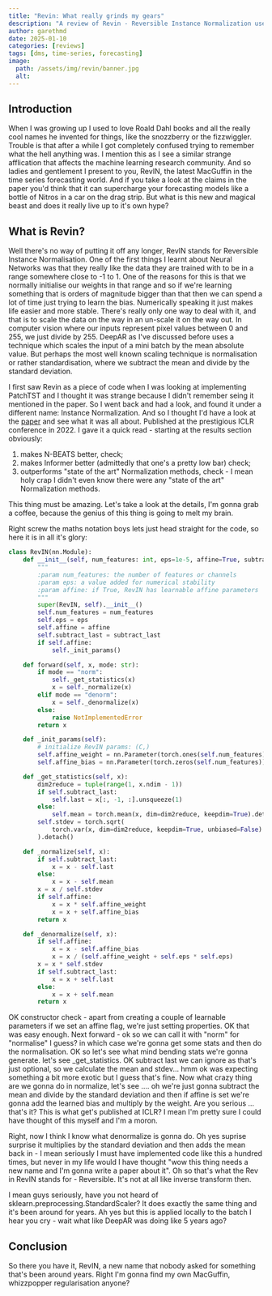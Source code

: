 ```yaml
---
title: "Revin: What really grinds my gears"
description: "A review of Revin - Reversible Instance Normalization used in time series forecasting"
author: garethmd
date: 2025-01-10
categories: [reviews]
tags: [dms, time-series, forecasting]
image:
  path: /assets/img/revin/banner.jpg
  alt: 
---
```


## Introduction
When I was growing up I used to love Roald Dahl books and all the really cool names he invented for things, like the snozzberry or the fizzwiggler. Trouble is that after a while I got completely confused trying to remember what the hell anything was. I mention this as I see a similar strange afflication that affects the machine learning research community. And so ladies and gentlement I present to you, RevIN, the latest MacGuffin in the time series forecasting world. And if you take a look at the claims in the paper you'd think that it can supercharge your forecasting models like a bottle of Nitros in a car on the drag strip. But what is this new and magical beast and does it really live up to it's own hype?

## What is Revin?
Well there's no way of putting it off any longer, RevIN stands for Reversible Instance Normalisation.
One of the first things I learnt about Neural Networks was that they really like the data they are trained with to be in a range somewhere close to -1 to 1. One of the reasons for this is that we normally initialise our weights in that range and so if we're learning something that is orders of magnitude bigger than that then we can spend a lot of time just trying to learn the bias. Numerically speaking it just makes life easier and more stable. There's really only one way to deal with it, and that is to scale the data on the way in an un-scale it on the way out. In computer vision where our inputs represent pixel values between 0 and 255, we just divide by 255. DeepAR as I've discussed before uses a technique which scales the input of a mini batch by the mean absolute value. But perhaps the most well known scaling technique is normalisation or rather standardisation, where we subtract the mean and divide by the standard deviation. 

I first saw Revin as a piece of code when I was looking at implementing PatchTST and I thought it was strange because I didn't remember seing it mentioned in the paper. So I went back and had a look, and found it under a different name: Instance Normalization. And so I thought I'd have a look at the [paper](https://openreview.net/pdf?id=cGDAkQo1C0p) and see what it was all about. Published at the prestigious ICLR conference in 2022. I gave it a quick read - starting at the results section obviously: 
1. makes N-BEATS better, check; 
2. makes Informer better (admittedly that one's a pretty low bar) check;
3. outperforms "state of the art" Normalization methods, check - I mean holy crap I didn't even know there were any "state of the art" Normalization methods. 

This thing must be amazing. Let's take a look at the details, I'm gonna grab a coffee, because the genius of this thing is going to melt my brain.

Right screw the maths notation boys lets just head straight for the code, so here it is in all it's glory:

```python
class RevIN(nn.Module):
    def __init__(self, num_features: int, eps=1e-5, affine=True, subtract_last=False):
        """
        :param num_features: the number of features or channels
        :param eps: a value added for numerical stability
        :param affine: if True, RevIN has learnable affine parameters
        """
        super(RevIN, self).__init__()
        self.num_features = num_features
        self.eps = eps
        self.affine = affine
        self.subtract_last = subtract_last
        if self.affine:
            self._init_params()

    def forward(self, x, mode: str):
        if mode == "norm":
            self._get_statistics(x)
            x = self._normalize(x)
        elif mode == "denorm":
            x = self._denormalize(x)
        else:
            raise NotImplementedError
        return x

    def _init_params(self):
        # initialize RevIN params: (C,)
        self.affine_weight = nn.Parameter(torch.ones(self.num_features))
        self.affine_bias = nn.Parameter(torch.zeros(self.num_features))

    def _get_statistics(self, x):
        dim2reduce = tuple(range(1, x.ndim - 1))
        if self.subtract_last:
            self.last = x[:, -1, :].unsqueeze(1)
        else:
            self.mean = torch.mean(x, dim=dim2reduce, keepdim=True).detach()
        self.stdev = torch.sqrt(
            torch.var(x, dim=dim2reduce, keepdim=True, unbiased=False) + self.eps
        ).detach()

    def _normalize(self, x):
        if self.subtract_last:
            x = x - self.last
        else:
            x = x - self.mean
        x = x / self.stdev
        if self.affine:
            x = x * self.affine_weight
            x = x + self.affine_bias
        return x

    def _denormalize(self, x):
        if self.affine:
            x = x - self.affine_bias
            x = x / (self.affine_weight + self.eps * self.eps)
        x = x * self.stdev
        if self.subtract_last:
            x = x + self.last
        else:
            x = x + self.mean
        return x
```

OK constructor check - apart from creating a couple of learnable parameters if we set an affine flag, we're just setting properties. OK that was easy enough. Next forward - ok so we can call it with "norm" for "normalise" I guess? in which case we're gonna get some stats and then do the normalisation. OK so let's see what mind bending stats we're gonna generate. let's see _get_statistics. OK subtract last we can ignore as that's just optional, so we calculate the mean and stdev... hmm ok was expecting something a bit more exotic but I guess that's fine. Now what crazy thing are we gonna do in normalize, let's see .... oh we're just gonna subtract the mean and divide by the standard deviation and then if affine is set we're gonna add the learned bias and multiply by the weight. Are you serious ... that's it? This is what get's published at ICLR? I mean I'm pretty sure I could have thought of this myself and I'm a moron. 

Right, now I think I know what denormalize is gonna do. Oh yes suprise surprise it multiplies by the standard deviation and then adds the mean back in - I mean seriously I must have implemented code like this a hundred times, but never in my life would I have thought "wow this thing needs a new name and I'm gonna write a paper about it". Oh so that's what the Rev in RevIN stands for - Reversible. It's not at all like inverse transform then. 

I mean guys seriously, have you not heard of sklearn.preprocessing.StandardScaler? It does exactly the same thing and it's been around for years. Ah yes but this is applied locally to the batch I hear you cry - wait what like DeepAR was doing like 5 years ago? 

## Conclusion
So there you have it, RevIN, a new name that nobody asked for something that's been around years. Right I'm gonna find my own MacGuffin, whizzpopper regularisation anyone?